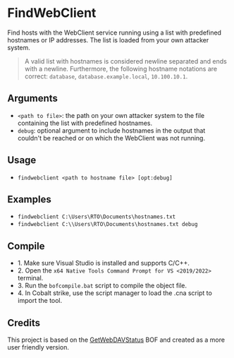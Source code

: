 # FindWebClient
Find hosts with the WebClient service running using a list with predefined hostnames or IP addresses. The list is loaded from your own attacker system.

>A valid list with hostnames is considered newline separated and ends with a newline. Furthermore, the following hostname notations are correct: `database`, `database.example.local`, `10.100.10.1`.  

## Arguments
* `<path to file>`: the path on your own attacker system to the file containing the list with predefined hostnames.
* `debug`: optional argument to include hostnames in the output that couldn't be reached or on which the WebClient was not running.


## Usage
* `findwebclient <path to hostname file> [opt:debug]`


## Examples
* `findwebclient C:\Users\RTO\Documents\hostnames.txt`
* `findwebclient C:\\Users\RTO\Documents\hostnames.txt debug`


## Compile
- 1\. Make sure Visual Studio is installed and supports C/C++.
- 2\. Open the `x64 Native Tools Command Prompt for VS <2019/2022>` terminal.
- 3\. Run the `bofcompile.bat` script to compile the object file. 
- 4\. In Cobalt strike, use the script manager to load the .cna script to import the tool. 

## Credits
This project is based on the [GetWebDAVStatus](https://github.com/G0ldenGunSec/GetWebDAVStatus) BOF and created as a more user friendly version.